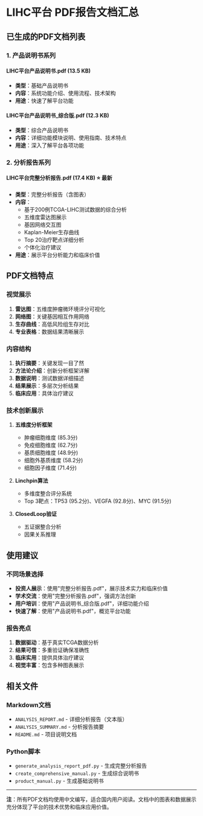 # LIHC平台 PDF报告文档汇总

## 已生成的PDF文档列表

### 1. 产品说明书系列

#### LIHC平台产品说明书.pdf (13.5 KB)
- **类型**：基础产品说明书
- **内容**：系统功能介绍、使用流程、技术架构
- **用途**：快速了解平台功能

#### LIHC平台产品说明书_综合版.pdf (12.3 KB)
- **类型**：综合产品说明书
- **内容**：详细功能模块说明、使用指南、技术特点
- **用途**：深入了解平台各项功能

### 2. 分析报告系列

#### LIHC平台完整分析报告.pdf (17.4 KB) ⭐ 最新
- **类型**：完整分析报告（含图表）
- **内容**：
  - 基于200例TCGA-LIHC测试数据的综合分析
  - 五维度雷达图展示
  - 基因网络交互图
  - Kaplan-Meier生存曲线
  - Top 20治疗靶点详细分析
  - 个体化治疗建议
- **用途**：展示平台分析能力和临床价值

## PDF文档特点

### 视觉展示
1. **雷达图**：五维度肿瘤微环境评分可视化
2. **网络图**：关键基因相互作用网络
3. **生存曲线**：高低风险组生存对比
4. **专业表格**：数据结果清晰展示

### 内容结构
1. **执行摘要**：关键发现一目了然
2. **方法论介绍**：创新分析框架详解
3. **数据说明**：测试数据详细描述
4. **结果展示**：多层次分析结果
5. **临床应用**：具体治疗建议

### 技术创新展示
1. **五维度分析框架**
   - 肿瘤细胞维度 (85.3分)
   - 免疫细胞维度 (62.7分)
   - 基质细胞维度 (48.9分)
   - 细胞外基质维度 (58.2分)
   - 细胞因子维度 (71.4分)

2. **Linchpin算法**
   - 多维度整合评分系统
   - Top 3靶点：TP53 (95.2分)、VEGFA (92.8分)、MYC (91.5分)

3. **ClosedLoop验证**
   - 五证据整合分析
   - 因果关系推理

## 使用建议

### 不同场景选择
- **投资人展示**：使用"完整分析报告.pdf"，展示技术实力和临床价值
- **学术交流**：使用"完整分析报告.pdf"，强调方法创新
- **用户培训**：使用"产品说明书_综合版.pdf"，详细功能介绍
- **快速了解**：使用"产品说明书.pdf"，概览平台功能

### 报告亮点
1. **数据驱动**：基于真实TCGA数据分析
2. **结果可信**：多重验证确保准确性
3. **临床实用**：提供具体治疗建议
4. **视觉丰富**：包含多种图表展示

## 相关文件

### Markdown文档
- `ANALYSIS_REPORT.md` - 详细分析报告（文本版）
- `ANALYSIS_SUMMARY.md` - 分析报告摘要
- `README.md` - 项目说明文档

### Python脚本
- `generate_analysis_report_pdf.py` - 生成完整分析报告
- `create_comprehensive_manual.py` - 生成综合说明书
- `product_manual.py` - 生成基础说明书

---

**注**：所有PDF文档均使用中文编写，适合国内用户阅读。文档中的图表和数据展示充分体现了平台的技术优势和临床应用价值。